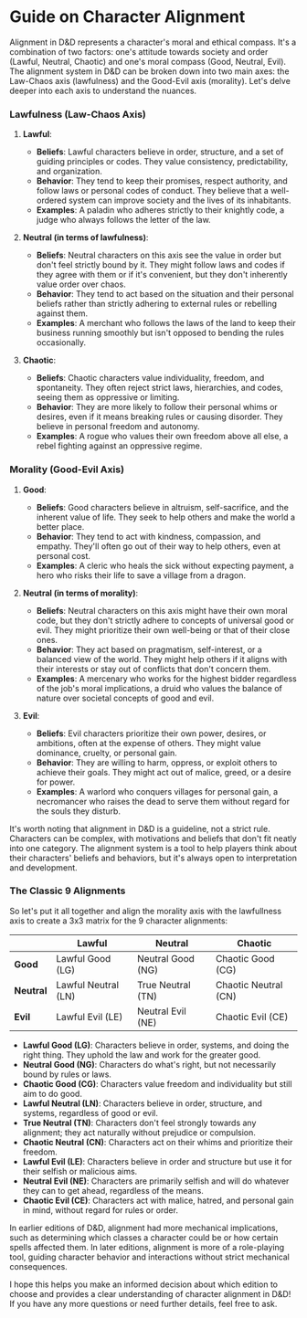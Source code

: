 # Guide on Character Alignment

Alignment in D&D represents a character's moral and ethical compass. It's a combination of two factors: one's attitude towards society and order (Lawful, Neutral, Chaotic) and one's moral compass (Good, Neutral, Evil). The alignment system in D&D can be broken down into two main axes: the Law-Chaos axis (lawfulness) and the Good-Evil axis (morality). Let's delve deeper into each axis to understand the nuances.

### Lawfulness (Law-Chaos Axis)

1. **Lawful**:
    - **Beliefs**: Lawful characters believe in order, structure, and a set of guiding principles or codes. They value consistency, predictability, and organization.
    - **Behavior**: They tend to keep their promises, respect authority, and follow laws or personal codes of conduct. They believe that a well-ordered system can improve society and the lives of its inhabitants.
    - **Examples**: A paladin who adheres strictly to their knightly code, a judge who always follows the letter of the law.

2. **Neutral (in terms of lawfulness)**:
    - **Beliefs**: Neutral characters on this axis see the value in order but don't feel strictly bound by it. They might follow laws and codes if they agree with them or if it's convenient, but they don't inherently value order over chaos.
    - **Behavior**: They tend to act based on the situation and their personal beliefs rather than strictly adhering to external rules or rebelling against them.
    - **Examples**: A merchant who follows the laws of the land to keep their business running smoothly but isn't opposed to bending the rules occasionally.

3. **Chaotic**:
    - **Beliefs**: Chaotic characters value individuality, freedom, and spontaneity. They often reject strict laws, hierarchies, and codes, seeing them as oppressive or limiting.
    - **Behavior**: They are more likely to follow their personal whims or desires, even if it means breaking rules or causing disorder. They believe in personal freedom and autonomy.
    - **Examples**: A rogue who values their own freedom above all else, a rebel fighting against an oppressive regime.

### Morality (Good-Evil Axis)

1. **Good**:
    - **Beliefs**: Good characters believe in altruism, self-sacrifice, and the inherent value of life. They seek to help others and make the world a better place.
    - **Behavior**: They tend to act with kindness, compassion, and empathy. They'll often go out of their way to help others, even at personal cost.
    - **Examples**: A cleric who heals the sick without expecting payment, a hero who risks their life to save a village from a dragon.

2. **Neutral (in terms of morality)**:
    - **Beliefs**: Neutral characters on this axis might have their own moral code, but they don't strictly adhere to concepts of universal good or evil. They might prioritize their own well-being or that of their close ones.
    - **Behavior**: They act based on pragmatism, self-interest, or a balanced view of the world. They might help others if it aligns with their interests or stay out of conflicts that don't concern them.
    - **Examples**: A mercenary who works for the highest bidder regardless of the job's moral implications, a druid who values the balance of nature over societal concepts of good and evil.

3. **Evil**:
    - **Beliefs**: Evil characters prioritize their own power, desires, or ambitions, often at the expense of others. They might value dominance, cruelty, or personal gain.
    - **Behavior**: They are willing to harm, oppress, or exploit others to achieve their goals. They might act out of malice, greed, or a desire for power.
    - **Examples**: A warlord who conquers villages for personal gain, a necromancer who raises the dead to serve them without regard for the souls they disturb.

It's worth noting that alignment in D&D is a guideline, not a strict rule. Characters can be complex, with motivations and beliefs that don't fit neatly into one category. The alignment system is a tool to help players think about their characters' beliefs and behaviors, but it's always open to interpretation and development.

### The Classic 9 Alignments 
So let's put it all together and align the morality axis with the lawfullness axis to create a 3x3 matrix for the 9 character alignments:

| | **Lawful** | **Neutral** | **Chaotic** |
|---|---|---|---|
| **Good** | Lawful Good (LG) | Neutral Good (NG) | Chaotic Good (CG) |
| **Neutral** | Lawful Neutral (LN) | True Neutral (TN) | Chaotic Neutral (CN) |
| **Evil** | Lawful Evil (LE) | Neutral Evil (NE) | Chaotic Evil (CE) |


- **Lawful Good (LG)**: Characters believe in order, systems, and doing the right thing. They uphold the law and work for the greater good.
- **Neutral Good (NG)**: Characters do what's right, but not necessarily bound by rules or laws.
- **Chaotic Good (CG)**: Characters value freedom and individuality but still aim to do good.
- **Lawful Neutral (LN)**: Characters believe in order, structure, and systems, regardless of good or evil.
- **True Neutral (TN)**: Characters don't feel strongly towards any alignment; they act naturally without prejudice or compulsion.
- **Chaotic Neutral (CN)**: Characters act on their whims and prioritize their freedom.
- **Lawful Evil (LE)**: Characters believe in order and structure but use it for their selfish or malicious aims.
- **Neutral Evil (NE)**: Characters are primarily selfish and will do whatever they can to get ahead, regardless of the means.
- **Chaotic Evil (CE)**: Characters act with malice, hatred, and personal gain in mind, without regard for rules or order.


In earlier editions of D&D, alignment had more mechanical implications, such as determining which classes a character could be or how certain spells affected them. In later editions, alignment is more of a role-playing tool, guiding character behavior and interactions without strict mechanical consequences.

I hope this helps you make an informed decision about which edition to choose and provides a clear understanding of character alignment in D&D! If you have any more questions or need further details, feel free to ask.
